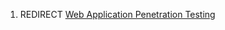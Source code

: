 1.  REDIRECT [Web Application Penetration
    Testing](Web_Application_Penetration_Testing "wikilink")